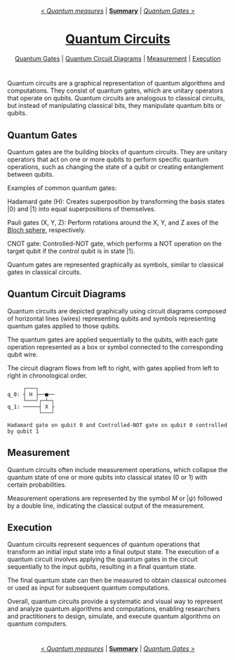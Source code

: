 <div align="center">

[< *Quantum measures*](1.5.quantum_measures.md) | [**Summary**](0.0.intro.md#summary) | [*Quantum Gates* >](2.2.quantum_gates.md)

#
# [Quantum Circuits](https://en.wikipedia.org/wiki/Quantum_circuit)

[Quantum Gates](#quantum-gates) | 
[Quantum Circuit Diagrams](#quantum-circuit-diagrams) | 
[Measurement](#measurement) | 
[Execution](#execution)
</div>

#
Quantum circuits are a graphical representation of quantum algorithms and computations. They consist of quantum gates, which are unitary operators that operate on qubits. Quantum circuits are analogous to classical circuits, but instead of manipulating classical bits, they manipulate quantum bits or qubits.

## Quantum Gates

Quantum gates are the building blocks of quantum circuits. They are unitary operators that act on one or more qubits to perform specific quantum operations, such as changing the state of a qubit or creating entanglement between qubits.

Examples of common quantum gates:
  
Hadamard gate (H): Creates superposition by transforming the basis states $|0⟩$ and $|1⟩$ into equal superpositions of themselves.

Pauli gates (X, Y, Z): Perform rotations around the X, Y, and Z axes of the [Bloch sphere](https://en.wikipedia.org/wiki/Bloch_sphere), respectively.

CNOT gate: Controlled-NOT gate, which performs a NOT operation on the target qubit if the control qubit is in state $|1⟩$.

Quantum gates are represented graphically as symbols, similar to classical gates in classical circuits.

## Quantum Circuit Diagrams

Quantum circuits are depicted graphically using circuit diagrams composed of horizontal lines (wires) representing qubits and symbols representing quantum gates applied to those qubits.

The quantum gates are applied sequentially to the qubits, with each gate operation represented as a box or symbol connected to the corresponding qubit wire.

The circuit diagram flows from left to right, with gates applied from left to right in chronological order.

```
     ┌───┐     
q_0: ┤ H ├──■──
     └───┘┌─┴─┐
q_1: ─────┤ X ├
          └───┘

Hadamard gate on qubit 0 and Controlled-NOT gate on qubit 0 controlled by qubit 1
```

## Measurement

Quantum circuits often include measurement operations, which collapse the quantum state of one or more qubits into classical states (0 or 1) with certain probabilities.

Measurement operations are represented by the symbol $M$ or $|\psi\rangle$ followed by a double line, indicating the classical output of the measurement.

## Execution

Quantum circuits represent sequences of quantum operations that transform an initial input state into a final output state. The execution of a quantum circuit involves applying the quantum gates in the circuit sequentially to the input qubits, resulting in a final quantum state.

The final quantum state can then be measured to obtain classical outcomes or used as input for subsequent quantum computations.

Overall, quantum circuits provide a systematic and visual way to represent and analyze quantum algorithms and computations, enabling researchers and practitioners to design, simulate, and execute quantum algorithms on quantum computers.

<div align="center">

#
[< *Quantum measures*](1.5.quantum_measures.md) | [**Summary**](0.0.intro.md#summary) | [*Quantum Gates* >](2.2.quantum_gates.md)

</div>
